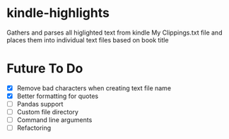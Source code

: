 # kindle-highlights
 Gathers and parses all higlighted text from kindle My Clippings.txt file and places them into individual text files based on book title

# Future To Do
- [X] Remove bad characters when creating text file name
- [X] Better formatting for quotes
- [ ] Pandas support
- [ ] Custom file directory 
- [ ] Command line arguments
- [ ] Refactoring